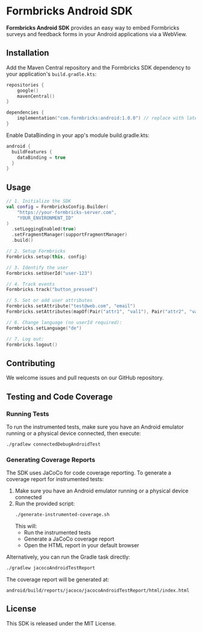 # Formbricks Android SDK

**Formbricks Android SDK** provides an easy way to embed Formbricks surveys and feedback forms in your Android applications via a WebView.

## Installation

Add the Maven Central repository and the Formbricks SDK dependency to your application's `build.gradle.kts`:

```kotlin
repositories {
    google()
    mavenCentral()
}

dependencies {
    implementation("com.formbricks:android:1.0.0") // replace with latest version
}
```

Enable DataBinding in your app's module build.gradle.kts:

```kotlin
android {
  buildFeatures {
    dataBinding = true
  }
}
```

## Usage

```kotlin
// 1. Initialize the SDK
val config = FormbricksConfig.Builder(
    "https://your-formbricks-server.com",
    "YOUR_ENVIRONMENT_ID"
)
  .setLoggingEnabled(true)
  .setFragmentManager(supportFragmentManager)
  .build()

// 2. Setup Formbricks
Formbricks.setup(this, config)

// 3. Identify the user
Formbricks.setUserId("user‑123")

// 4. Track events
Formbricks.track("button_pressed")

// 5. Set or add user attributes
Formbricks.setAttribute("test@web.com", "email")
Formbricks.setAttributes(mapOf(Pair("attr1", "val1"), Pair("attr2", "val2")))

// 6. Change language (no userId required):
Formbricks.setLanguage("de")

// 7. Log out:
Formbricks.logout()
```

## Contributing

We welcome issues and pull requests on our GitHub repository.

## Testing and Code Coverage

### Running Tests

To run the instrumented tests, make sure you have an Android emulator running or a physical device connected, then execute:

```bash
./gradlew connectedDebugAndroidTest
```

### Generating Coverage Reports

The SDK uses JaCoCo for code coverage reporting. To generate a coverage report for instrumented tests:

1. Make sure you have an Android emulator running or a physical device connected
2. Run the provided script:
   ```bash
   ./generate-instrumented-coverage.sh
   ```
   This will:
   - Run the instrumented tests
   - Generate a JaCoCo coverage report
   - Open the HTML report in your default browser

Alternatively, you can run the Gradle task directly:

```bash
./gradlew jacocoAndroidTestReport
```

The coverage report will be generated at:

```
android/build/reports/jacoco/jacocoAndroidTestReport/html/index.html
```

## License

This SDK is released under the MIT License.
